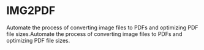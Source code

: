 # IMG2PDF
Automate the process of converting image files to PDFs and optimizing PDF file sizes.Automate the process of converting image files to PDFs and optimizing PDF file sizes.

